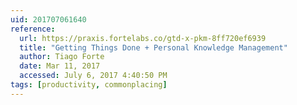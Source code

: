 ```yaml
---
uid: 201707061640
reference:
  url: https://praxis.fortelabs.co/gtd-x-pkm-8ff720ef6939
  title: "Getting Things Done + Personal Knowledge Management"
  author: Tiago Forte
  date: Mar 11, 2017
  accessed: July 6, 2017 4:40:50 PM
tags: [productivity, commonplacing]
---
```

